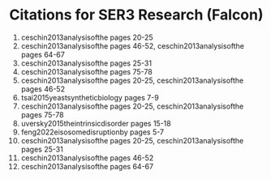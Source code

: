 # Citations for SER3 Research (Falcon)

1. ceschin2013analysisofthe pages 20-25
2. ceschin2013analysisofthe pages 46-52, ceschin2013analysisofthe pages 64-67
3. ceschin2013analysisofthe pages 25-31
4. ceschin2013analysisofthe pages 75-78
5. ceschin2013analysisofthe pages 20-25, ceschin2013analysisofthe pages 46-52
6. tsai2015yeastsyntheticbiology pages 7-9
7. ceschin2013analysisofthe pages 20-25, ceschin2013analysisofthe pages 75-78
8. uversky2015theintrinsicdisorder pages 15-18
9. feng2022eisosomedisruptionby pages 5-7
10. ceschin2013analysisofthe pages 20-25, ceschin2013analysisofthe pages 25-31
11. ceschin2013analysisofthe pages 46-52
12. ceschin2013analysisofthe pages 64-67
